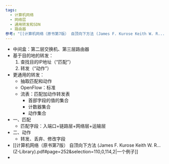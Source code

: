 ```yaml
---
tags:
  - 计算机网络
  - 网络层
  - 通用转发和SDN
  - 路由器
参考: "[[计算机网络（原书第7版） 自顶向下方法 (James F. Kurose Keith W. R... (Z-Library).pdf#page=249&selection=107,0,111,3|计算机网络（原书第7版） 自顶向下方法 (James F. Kurose Keith W. R... (Z-Library), 页面 249]]"
---
```

- 中间盒：第二层交换机、第三层路由器  
- 基于目的地的转发：  
	1. 查找目的IP地址（“匹配”）  
	2. 转发（“动作”）  
- 更通用的转发：  
	- 抽取匹配和动作  
	- OpenFlow：标准  
	- 流表：匹配加动作转发表  
		- 首部字段的值的集合  
		- 计数器集合  
		- 动作集合  
-  一、匹配  
	- 匹配字段：入端口+链路层+网络层+运输层  
- 二、动作  
	- 转发、丢弃、修改字段  
- [[计算机网络（原书第7版） 自顶向下方法 (James F. Kurose Keith W. R... (Z-Library).pdf#page=252&selection=110,0,114,2|一个例子]]  
- 